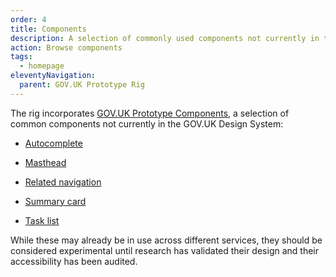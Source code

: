 ```yaml
---
order: 4
title: Components
description: A selection of commonly used components not currently in the GOV.UK Design System.
action: Browse components
tags:
  - homepage
eleventyNavigation:
  parent: GOV.UK Prototype Rig
---
```


The rig incorporates [GOV.UK Prototype Components](https://x-govuk.github.io/govuk-prototype-components/), a selection of common components not currently in the GOV.UK Design System:

* [Autocomplete](https://x-govuk.github.io/govuk-prototype-components/autocomplete/)

* [Masthead](https://x-govuk.github.io/govuk-prototype-components/masthead/)

* [Related navigation](https://x-govuk.github.io/govuk-prototype-components/related-navigation/)

* [Summary card](https://x-govuk.github.io/govuk-prototype-components/summary-card/)

* [Task list](https://x-govuk.github.io/govuk-prototype-components/task-list/)

While these may already be in use across different services, they should be considered experimental until research has validated their design and their accessibility has been audited.
